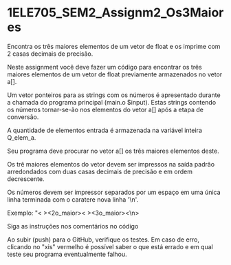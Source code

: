 # 1ELE705_SEM2_Assignm2_Os3Maiores
Encontra os três maiores elementos de um vetor de float e os imprime com 2 casas decimais de precisão.

Neste assignment você deve fazer um código para encontrar os três maiores elementos de um vetor de float previamente armazenados no vetor a[].

Um vetor ponteiros para as strings com os números é apresentado durante a chamada do programa principal (main.o $input). Estas strings contendo os números tornar-se-ão nos elementos do vetor a[] após a etapa de conversão.

A quantidade de elementos entrada é armazenada na variável inteira Q_elem_a.

Seu programa deve procurar no vetor a[] os três maiores elementos deste.

Os trê maiores elementos do vetor devem ser impressos na saída padrão arredondados com duas casas decimais de precisão e em ordem decrescente.

Os números devem ser impressor separados por um espaço em uma única linha terminada com o caratere nova linha '\n'.

Exemplo: "<maior>< ><2o_maior>< ><3o_maior><\n>

Siga as instruções nos comentários no código

Ao subir (push) para o GitHub, verifique os testes. Em caso de erro, clicando no "xis" vermelho é possível saber o que está errado e em qual teste seu programa eventualmente falhou.
